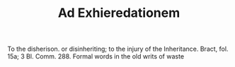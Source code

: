 ---
title: Ad Exhieredationem
permalink: "/definitions/ad-exhieredationem.html"
body: To the disherison. or disinheriting; to the injury of the Inheritance. Bract,
  fol. 15a; 3 Bl. Comm. 288. Formal words in the old writs of waste
published_at: '2018-07-07'
layout: post
---